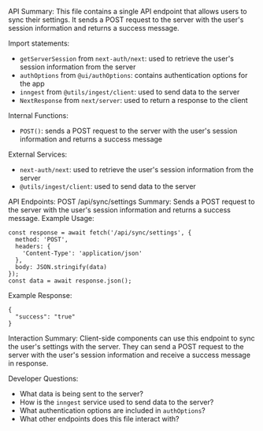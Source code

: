 API Summary:
This file contains a single API endpoint that allows users to sync their settings. It sends a POST request to the server with the user's session information and returns a success message.

Import statements:
- `getServerSession` from `next-auth/next`: used to retrieve the user's session information from the server
- `authOptions` from `@ui/authOptions`: contains authentication options for the app
- `inngest` from `@utils/ingest/client`: used to send data to the server
- `NextResponse` from `next/server`: used to return a response to the client

Internal Functions:
- `POST()`: sends a POST request to the server with the user's session information and returns a success message

External Services:
- `next-auth/next`: used to retrieve the user's session information from the server
- `@utils/ingest/client`: used to send data to the server

API Endpoints:
POST /api/sync/settings
Summary: Sends a POST request to the server with the user's session information and returns a success message.
Example Usage:
```
const response = await fetch('/api/sync/settings', {
  method: 'POST',
  headers: {
    'Content-Type': 'application/json'
  },
  body: JSON.stringify(data)
});
const data = await response.json();
```
Example Response:
```
{
  "success": "true"
}
```

Interaction Summary:
Client-side components can use this endpoint to sync the user's settings with the server. They can send a POST request to the server with the user's session information and receive a success message in response.

Developer Questions:
- What data is being sent to the server?
- How is the `inngest` service used to send data to the server?
- What authentication options are included in `authOptions`?
- What other endpoints does this file interact with?